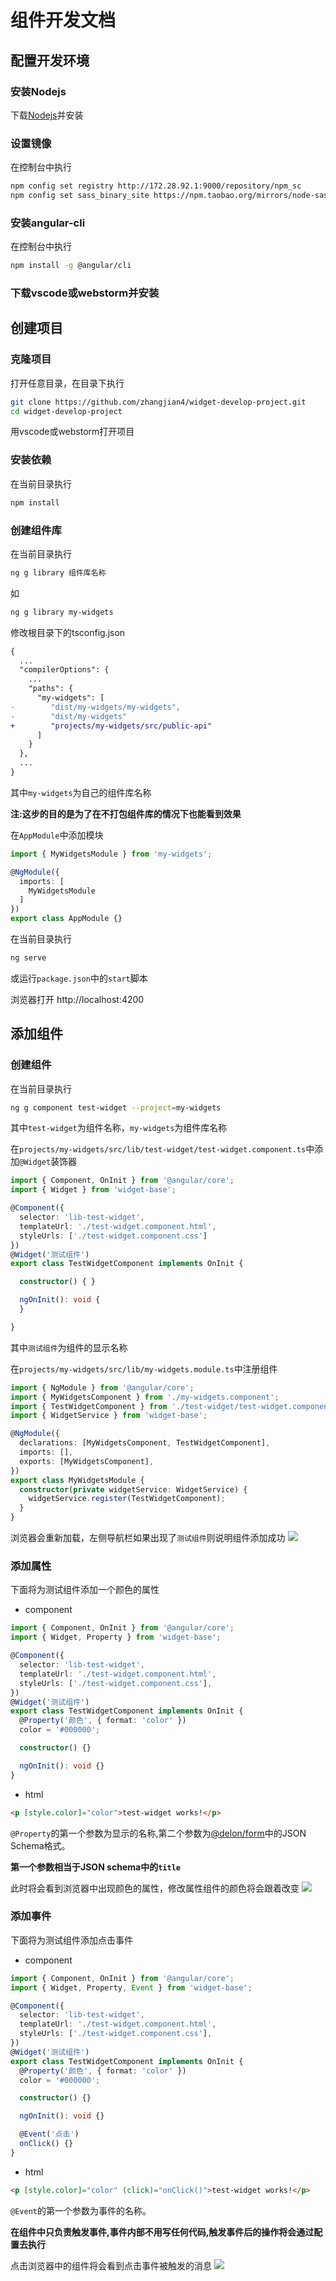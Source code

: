 # 组件开发文档

## 配置开发环境

### 安装Nodejs

下载[Nodejs](https://nodejs.org/zh-cn)并安装

### 设置镜像

在控制台中执行

```bash
npm config set registry http://172.28.92.1:9000/repository/npm_sc
npm config set sass_binary_site https://npm.taobao.org/mirrors/node-sass
```


### 安装angular-cli

在控制台中执行

```bash
npm install -g @angular/cli
```

### 下载vscode或webstorm并安装

## 创建项目

### 克隆项目

打开任意目录，在目录下执行


```bash
git clone https://github.com/zhangjian4/widget-develop-project.git
cd widget-develop-project
```

用vscode或webstorm打开项目

### 安装依赖

在当前目录执行

```bash
npm install
```

### 创建组件库

在当前目录执行

```bash
ng g library 组件库名称
```

如

```bash
ng g library my-widgets
```

修改根目录下的tsconfig.json

```diff
{
  ...
  "compilerOptions": {
    ...
    "paths": {
      "my-widgets": [
-        "dist/my-widgets/my-widgets",
-        "dist/my-widgets"
+        "projects/my-widgets/src/public-api"
      ]
    }
  },
  ...
}
```

其中`my-widgets`为自己的组件库名称

**注:这步的目的是为了在不打包组件库的情况下也能看到效果**

在`AppModule`中添加模块

```typescript
import { MyWidgetsModule } from 'my-widgets';

@NgModule({
  imports: [
    MyWidgetsModule
  ]
})
export class AppModule {}
```

在当前目录执行

```bash
ng serve
```
或运行`package.json`中的`start`脚本

浏览器打开 http://localhost:4200

## 添加组件

### 创建组件
在当前目录执行

```bash
ng g component test-widget --project=my-widgets
```

其中`test-widget`为组件名称，`my-widgets`为组件库名称

在`projects/my-widgets/src/lib/test-widget/test-widget.component.ts`中添加`@Widget`装饰器

```typescript
import { Component, OnInit } from '@angular/core';
import { Widget } from 'widget-base';

@Component({
  selector: 'lib-test-widget',
  templateUrl: './test-widget.component.html',
  styleUrls: ['./test-widget.component.css']
})
@Widget('测试组件')
export class TestWidgetComponent implements OnInit {

  constructor() { }

  ngOnInit(): void {
  }

}

```

其中`测试组件`为组件的显示名称


在`projects/my-widgets/src/lib/my-widgets.module.ts`中注册组件

```typescript
import { NgModule } from '@angular/core';
import { MyWidgetsComponent } from './my-widgets.component';
import { TestWidgetComponent } from './test-widget/test-widget.component';
import { WidgetService } from 'widget-base';

@NgModule({
  declarations: [MyWidgetsComponent, TestWidgetComponent],
  imports: [],
  exports: [MyWidgetsComponent],
})
export class MyWidgetsModule {
  constructor(private widgetService: WidgetService) {
    widgetService.register(TestWidgetComponent);
  }
}

```

浏览器会重新加载，左侧导航栏如果出现了`测试组件`则说明组件添加成功
![](/doc/img/create-widget1.jpg)

### 添加属性

下面将为测试组件添加一个颜色的属性

* component

```typescript
import { Component, OnInit } from '@angular/core';
import { Widget, Property } from 'widget-base';

@Component({
  selector: 'lib-test-widget',
  templateUrl: './test-widget.component.html',
  styleUrls: ['./test-widget.component.css'],
})
@Widget('测试组件')
export class TestWidgetComponent implements OnInit {
  @Property('颜色', { format: 'color' })
  color = '#000000';

  constructor() {}

  ngOnInit(): void {}
}

```

* html

```html
<p [style.color]="color">test-widget works!</p>
```

`@Property`的第一个参数为显示的名称,第二个参数为[@delon/form](https://ng-alain.com/form/getting-started/zh)中的JSON Schema格式。

**第一个参数相当于JSON schema中的`title`**

此时将会看到浏览器中出现颜色的属性，修改属性组件的颜色将会跟着改变
![](https://raw.githubusercontent.com/zhangjian4/widget-develop-project/master/doc/img/property1.jpg)

### 添加事件

下面将为测试组件添加点击事件

* component

```typescript
import { Component, OnInit } from '@angular/core';
import { Widget, Property, Event } from 'widget-base';

@Component({
  selector: 'lib-test-widget',
  templateUrl: './test-widget.component.html',
  styleUrls: ['./test-widget.component.css'],
})
@Widget('测试组件')
export class TestWidgetComponent implements OnInit {
  @Property('颜色', { format: 'color' })
  color = '#000000';

  constructor() {}

  ngOnInit(): void {}

  @Event('点击')
  onClick() {}
}

```

* html
  
```html
<p [style.color]="color" (click)="onClick()">test-widget works!</p>
```

`@Event`的第一个参数为事件的名称。

**在组件中只负责触发事件,事件内部不用写任何代码,触发事件后的操作将会通过配置去执行**

点击浏览器中的组件将会看到点击事件被触发的消息
![](https://raw.githubusercontent.com/zhangjian4/widget-develop-project/master/doc/img/event1.jpg)